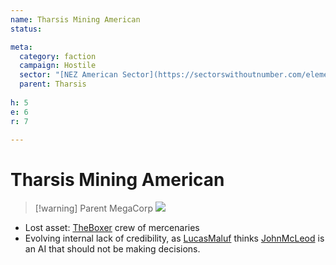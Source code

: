 ```yaml
---
name: Tharsis Mining American
status:

meta:
  category: faction
  campaign: Hostile
  sector: "[NEZ American Sector](https://sectorswithoutnumber.com/elements/E9FKrPjS8tsRmoryYMpe/faction) "
  parent: Tharsis
 
h: 5
e: 6
r: 7

---
```


# Tharsis Mining American

> [!warning] Parent MegaCorp
> ![](https://i.imgur.com/L5HnfMF.png)

- Lost asset: [TheBoxer](../npcs/TheBoxer.md) crew of mercenaries 
- Evolving internal lack of credibility, as [LucasMaluf](../npcs/LucasMaluf.md) thinks [JohnMcLeod](../npcs/JohnMcLeod.md) is an AI that should not be making decisions.